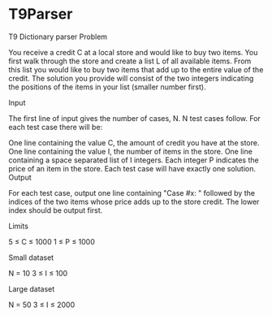 # T9Parser
T9 Dictionary parser
Problem

You receive a credit C at a local store and would like to buy two items. You first walk through the store and create a list L of all available items. From this list you would like to buy two items that add up to the entire value of the credit. The solution you provide will consist of the two integers indicating the positions of the items in your list (smaller number first).

Input

The first line of input gives the number of cases, N. N test cases follow. For each test case there will be:

One line containing the value C, the amount of credit you have at the store.
One line containing the value I, the number of items in the store.
One line containing a space separated list of I integers. Each integer P indicates the price of an item in the store.
Each test case will have exactly one solution.
Output

For each test case, output one line containing "Case #x: " followed by the indices of the two items whose price adds up to the store credit. The lower index should be output first.

Limits

5 ≤ C ≤ 1000
1 ≤ P ≤ 1000

Small dataset

N = 10
3 ≤ I ≤ 100

Large dataset

N = 50
3 ≤ I ≤ 2000


